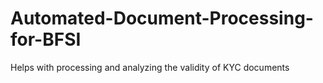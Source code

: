 # Automated-Document-Processing-for-BFSI
Helps with processing and analyzing the validity of KYC documents
